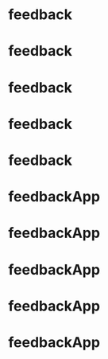 # feedback
# feedback
# feedback
# feedback
# feedback
# feedbackApp
# feedbackApp
# feedbackApp
# feedbackApp
# feedbackApp
